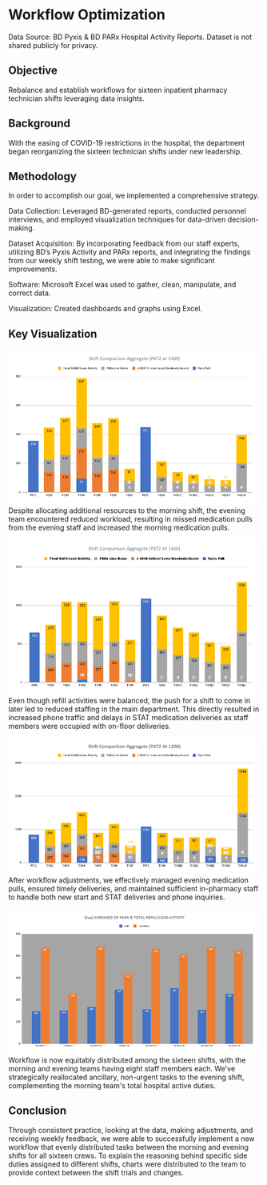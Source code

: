 # Workflow Optimization
Data Source: BD Pyxis & BD PARx Hospital Activity Reports.
Dataset is not shared publicly for privacy.

## Objective
Rebalance and establish workflows for sixteen inpatient pharmacy technician shifts leveraging data insights.

## Background
With the easing of COVID-19 restrictions in the hospital, the department began reorganizing the sixteen technician shifts under new leadership.

## Methodology
In order to accomplish our goal, we implemented a comprehensive strategy.

Data Collection: Leveraged BD-generated reports, conducted personnel interviews, and employed visualization techniques for data-driven decision-making.

Dataset Acquisition: By incorporating feedback from our staff experts, utilizing BD’s Pyxis Activity and PARx reports, and integrating the findings from our weekly shift testing, we were able to make significant improvements.

Software: Microsoft Excel was used to gather, clean, manipulate, and correct data.

Visualization: Created dashboards and graphs using Excel.

## Key Visualization
![First trial](https://github.com/mirjo3/projects/blob/c5c93eb9fd529d0c61489599ae0d1ea63aeab379/workflow_optimization/Shift%20Comparison%20Aggregate%20(PXT2%20at%201100).png)
Despite allocating additional resources to the morning shift, the evening team encountered reduced workload, resulting in missed medication pulls from the evening staff and increased the morning medication pulls.

![Second Trial](https://github.com/mirjo3/projects/blob/c5c93eb9fd529d0c61489599ae0d1ea63aeab379/workflow_optimization/Shift%20Comparison%20Aggregate%20(PXT2%20At%201430).png)
Even though refill activities were balanced, the push for a shift to come in later led to reduced staffing in the main department. This directly resulted in increased phone traffic and delays in STAT medication deliveries as staff members were occupied with on-floor deliveries.

![Third Trial](https://github.com/mirjo3/projects/blob/c5c93eb9fd529d0c61489599ae0d1ea63aeab379/workflow_optimization/Shift%20Comparison%20Aggregate%20(PXT2%20At%201200).png)
After workflow adjustments, we effectively managed evening medication pulls, ensured timely deliveries, and maintained sufficient in-pharmacy staff to handle both new start and STAT deliveries and phone inquiries.

![September Comparison](https://github.com/mirjo3/projects/blob/c2c462c7ad26b95da0b95001c8f0d9f6773e1677/workflow_optimization/%5BSep%5D%20AVERAGES%20OF%20PARX%20%26%20TOTAL%20REFILL_LOAD%20ACTIVITY.png)
Workflow is now equitably distributed among the sixteen shifts, with the morning and evening teams having eight staff members each. We've strategically reallocated ancillary, non-urgent tasks to the evening shift, complementing the morning team's total hospital active duties.

## Conclusion
Through consistent practice, looking at the data, making adjustments, and receiving weekly feedback, we were able to successfully implement a new workflow that evenly distributed tasks between the morning and evening shifts for all sixteen crews. To explain the reasoning behind specific side duties assigned to different shifts, charts were distributed to the team to provide context between the shift trials and changes.

